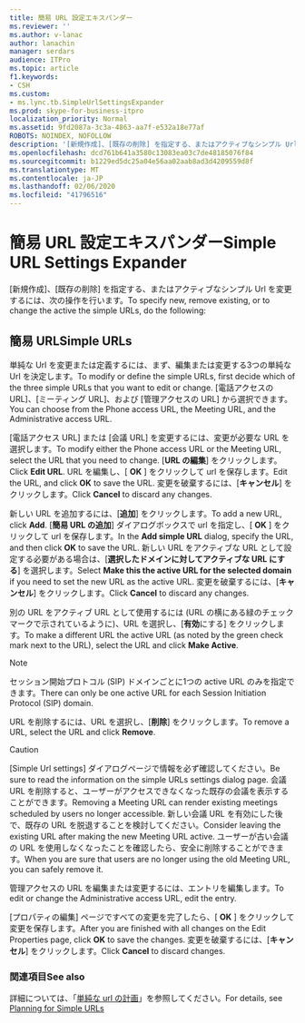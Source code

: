 ```yaml
---
title: 簡易 URL 設定エキスパンダー
ms.reviewer: ''
ms.author: v-lanac
author: lanachin
manager: serdars
audience: ITPro
ms.topic: article
f1.keywords:
- CSH
ms.custom:
- ms.lync.tb.SimpleUrlSettingsExpander
ms.prod: skype-for-business-itpro
localization_priority: Normal
ms.assetid: 9fd2087a-3c3a-4863-aa7f-e532a18e77af
ROBOTS: NOINDEX, NOFOLLOW
description: '[新規作成]、[既存の削除] を指定する、またはアクティブなシンプル Url を変更するには、次の操作を行います。'
ms.openlocfilehash: dcd761b641a3580c13083ea03c7de48185076f84
ms.sourcegitcommit: b1229ed5dc25a04e56aa02aab8ad3d4209559d8f
ms.translationtype: MT
ms.contentlocale: ja-JP
ms.lasthandoff: 02/06/2020
ms.locfileid: "41796516"
---
```

# <a name="simple-url-settings-expander"></a><span data-ttu-id="af016-103">簡易 URL 設定エキスパンダー</span><span class="sxs-lookup"><span data-stu-id="af016-103">Simple URL Settings Expander</span></span>

<span data-ttu-id="af016-104">[新規作成]、[既存の削除] を指定する、またはアクティブなシンプル Url を変更するには、次の操作を行います。</span><span class="sxs-lookup"><span data-stu-id="af016-104">To specify new, remove existing, or to change the active the simple URLs, do the following:</span></span>

## <a name="simple-urls"></a><span data-ttu-id="af016-105">簡易 URL</span><span class="sxs-lookup"><span data-stu-id="af016-105">Simple URLs</span></span>

<span data-ttu-id="af016-106">単純な Url を変更または定義するには、まず、編集または変更する3つの単純な Url を決定します。</span><span class="sxs-lookup"><span data-stu-id="af016-106">To modify or define the simple URLs, first decide which of the three simple URLs that you want to edit or change.</span></span> <span data-ttu-id="af016-107">[電話アクセスの URL]、[ミーティング URL]、および [管理アクセスの URL] から選択できます。</span><span class="sxs-lookup"><span data-stu-id="af016-107">You can choose from the Phone access URL, the Meeting URL, and the Administrative access URL.</span></span>

<span data-ttu-id="af016-108">[電話アクセス URL] または [会議 URL] を変更するには、変更が必要な URL を選択します。</span><span class="sxs-lookup"><span data-stu-id="af016-108">To modify either the Phone access URL or the Meeting URL, select the URL that you need to change.</span></span> <span data-ttu-id="af016-109">[**URL の編集**] をクリックします。</span><span class="sxs-lookup"><span data-stu-id="af016-109">Click **Edit URL**.</span></span> <span data-ttu-id="af016-110">URL を編集し、[ **OK** ] をクリックして url を保存します。</span><span class="sxs-lookup"><span data-stu-id="af016-110">Edit the URL, and click **OK** to save the URL.</span></span> <span data-ttu-id="af016-111">変更を破棄するには、[**キャンセル**] をクリックします。</span><span class="sxs-lookup"><span data-stu-id="af016-111">Click **Cancel** to discard any changes.</span></span>

<span data-ttu-id="af016-112">新しい URL を追加するには、[**追加**] をクリックします。</span><span class="sxs-lookup"><span data-stu-id="af016-112">To add a new URL, click **Add**.</span></span> <span data-ttu-id="af016-113">[**簡易 URL の追加**] ダイアログボックスで url を指定し、[ **OK** ] をクリックして url を保存します。</span><span class="sxs-lookup"><span data-stu-id="af016-113">In the **Add simple URL** dialog, specify the URL, and then click **OK** to save the URL.</span></span> <span data-ttu-id="af016-114">新しい URL をアクティブな URL として設定する必要がある場合は、[**選択したドメインに対してアクティブな URL にする**] を選択します。</span><span class="sxs-lookup"><span data-stu-id="af016-114">Select **Make this the active URL for the selected domain** if you need to set the new URL as the active URL.</span></span> <span data-ttu-id="af016-115">変更を破棄するには、[**キャンセル**] をクリックします。</span><span class="sxs-lookup"><span data-stu-id="af016-115">Click **Cancel** to discard any changes.</span></span>

<span data-ttu-id="af016-116">別の URL をアクティブ URL として使用するには (URL の横にある緑のチェックマークで示されているように)、URL を選択し、[**有効**にする] をクリックします。</span><span class="sxs-lookup"><span data-stu-id="af016-116">To make a different URL the active URL (as noted by the green check mark next to the URL), select the URL and click **Make Active**.</span></span>

> [!NOTE]
> <span data-ttu-id="af016-117">セッション開始プロトコル (SIP) ドメインごとに1つの active URL のみを指定できます。</span><span class="sxs-lookup"><span data-stu-id="af016-117">There can only be one active URL for each Session Initiation Protocol (SIP) domain.</span></span>

<span data-ttu-id="af016-118">URL を削除するには、URL を選択し、[**削除**] をクリックします。</span><span class="sxs-lookup"><span data-stu-id="af016-118">To remove a URL, select the URL and click **Remove**.</span></span>

> [!CAUTION]
> <span data-ttu-id="af016-119">[Simple Url settings] ダイアログページで情報を必ず確認してください。</span><span class="sxs-lookup"><span data-stu-id="af016-119">Be sure to read the information on the simple URLs settings dialog page.</span></span> <span data-ttu-id="af016-120">会議 URL を削除すると、ユーザーがアクセスできなくなった既存の会議を表示することができます。</span><span class="sxs-lookup"><span data-stu-id="af016-120">Removing a Meeting URL can render existing meetings scheduled by users no longer accessible.</span></span> <span data-ttu-id="af016-121">新しい会議 URL を有効にした後で、既存の URL を脱退することを検討してください。</span><span class="sxs-lookup"><span data-stu-id="af016-121">Consider leaving the existing URL after making the new Meeting URL active.</span></span> <span data-ttu-id="af016-122">ユーザーが古い会議の URL を使用しなくなったことを確認したら、安全に削除することができます。</span><span class="sxs-lookup"><span data-stu-id="af016-122">When you are sure that users are no longer using the old Meeting URL, you can safely remove it.</span></span>

<span data-ttu-id="af016-123">管理アクセスの URL を編集または変更するには、エントリを編集します。</span><span class="sxs-lookup"><span data-stu-id="af016-123">To edit or change the Administrative access URL, edit the entry.</span></span>

<span data-ttu-id="af016-124">[プロパティの編集] ページですべての変更を完了したら、[ **OK** ] をクリックして変更を保存します。</span><span class="sxs-lookup"><span data-stu-id="af016-124">After you are finished with all changes on the Edit Properties page, click **OK** to save the changes.</span></span> <span data-ttu-id="af016-125">変更を破棄するには、[**キャンセル**] をクリックします。</span><span class="sxs-lookup"><span data-stu-id="af016-125">Click **Cancel** to discard changes.</span></span>

###  <a name="see-also"></a><span data-ttu-id="af016-126">関連項目</span><span class="sxs-lookup"><span data-stu-id="af016-126">See also</span></span>

<span data-ttu-id="af016-127">詳細については、「[単純な url の計画](https://technet.microsoft.com/library/20e4f4b6-b7ff-4297-b00d-d1211ee800ac.aspx)」を参照してください。</span><span class="sxs-lookup"><span data-stu-id="af016-127">For details, see [Planning for Simple URLs](https://technet.microsoft.com/library/20e4f4b6-b7ff-4297-b00d-d1211ee800ac.aspx)</span></span>


